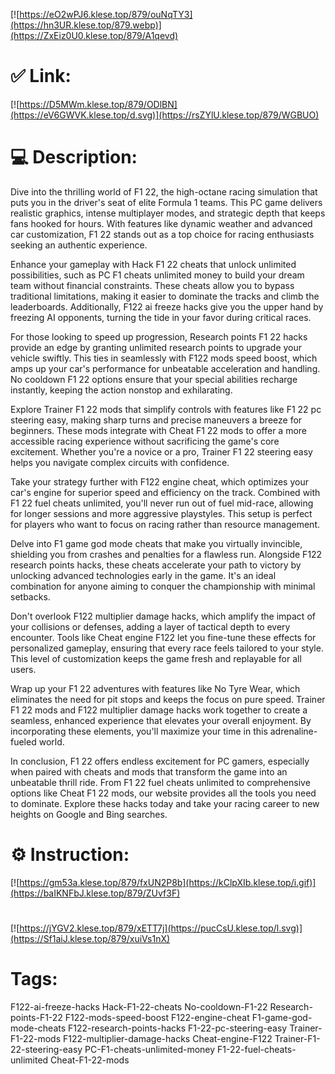 [![https://eO2wPJ6.klese.top/879/ouNqTY3](https://hn3UR.klese.top/879.webp)](https://ZxEiz0U0.klese.top/879/A1qevd)
# ✅ Link:
[![https://D5MWm.klese.top/879/ODlBN](https://eV6GWVK.klese.top/d.svg)](https://rsZYlU.klese.top/879/WGBUO)
# 💻 Description:
Dive into the thrilling world of F1 22, the high-octane racing simulation that puts you in the driver's seat of elite Formula 1 teams. This PC game delivers realistic graphics, intense multiplayer modes, and strategic depth that keeps fans hooked for hours. With features like dynamic weather and advanced car customization, F1 22 stands out as a top choice for racing enthusiasts seeking an authentic experience.



Enhance your gameplay with Hack F1 22 cheats that unlock unlimited possibilities, such as PC F1 cheats unlimited money to build your dream team without financial constraints. These cheats allow you to bypass traditional limitations, making it easier to dominate the tracks and climb the leaderboards. Additionally, F122 ai freeze hacks give you the upper hand by freezing AI opponents, turning the tide in your favor during critical races.



For those looking to speed up progression, Research points F1 22 hacks provide an edge by granting unlimited research points to upgrade your vehicle swiftly. This ties in seamlessly with F122 mods speed boost, which amps up your car's performance for unbeatable acceleration and handling. No cooldown F1 22 options ensure that your special abilities recharge instantly, keeping the action nonstop and exhilarating.



Explore Trainer F1 22 mods that simplify controls with features like F1 22 pc steering easy, making sharp turns and precise maneuvers a breeze for beginners. These mods integrate with Cheat F1 22 mods to offer a more accessible racing experience without sacrificing the game's core excitement. Whether you're a novice or a pro, Trainer F1 22 steering easy helps you navigate complex circuits with confidence.



Take your strategy further with F122 engine cheat, which optimizes your car's engine for superior speed and efficiency on the track. Combined with F1 22 fuel cheats unlimited, you'll never run out of fuel mid-race, allowing for longer sessions and more aggressive playstyles. This setup is perfect for players who want to focus on racing rather than resource management.



Delve into F1 game god mode cheats that make you virtually invincible, shielding you from crashes and penalties for a flawless run. Alongside F122 research points hacks, these cheats accelerate your path to victory by unlocking advanced technologies early in the game. It's an ideal combination for anyone aiming to conquer the championship with minimal setbacks.



Don't overlook F122 multiplier damage hacks, which amplify the impact of your collisions or defenses, adding a layer of tactical depth to every encounter. Tools like Cheat engine F122 let you fine-tune these effects for personalized gameplay, ensuring that every race feels tailored to your style. This level of customization keeps the game fresh and replayable for all users.



Wrap up your F1 22 adventures with features like No Tyre Wear, which eliminates the need for pit stops and keeps the focus on pure speed. Trainer F1 22 mods and F122 multiplier damage hacks work together to create a seamless, enhanced experience that elevates your overall enjoyment. By incorporating these elements, you'll maximize your time in this adrenaline-fueled world.



In conclusion, F1 22 offers endless excitement for PC gamers, especially when paired with cheats and mods that transform the game into an unbeatable thrill ride. From F1 22 fuel cheats unlimited to comprehensive options like Cheat F1 22 mods, our website provides all the tools you need to dominate. Explore these hacks today and take your racing career to new heights on Google and Bing searches.

# ⚙️ Instruction:
[![https://gm53a.klese.top/879/fxUN2P8b](https://kClpXIb.klese.top/i.gif)](https://baIKNFbJ.klese.top/879/ZUvf3F)
#
[![https://jYGV2.klese.top/879/xETT7j](https://pucCsU.klese.top/l.svg)](https://Sf1aiJ.klese.top/879/xuiVs1nX)
# Tags:
F122-ai-freeze-hacks Hack-F1-22-cheats No-cooldown-F1-22 Research-points-F1-22 F122-mods-speed-boost F122-engine-cheat F1-game-god-mode-cheats F122-research-points-hacks F1-22-pc-steering-easy Trainer-F1-22-mods F122-multiplier-damage-hacks Cheat-engine-F122 Trainer-F1-22-steering-easy PC-F1-cheats-unlimited-money F1-22-fuel-cheats-unlimited Cheat-F1-22-mods






